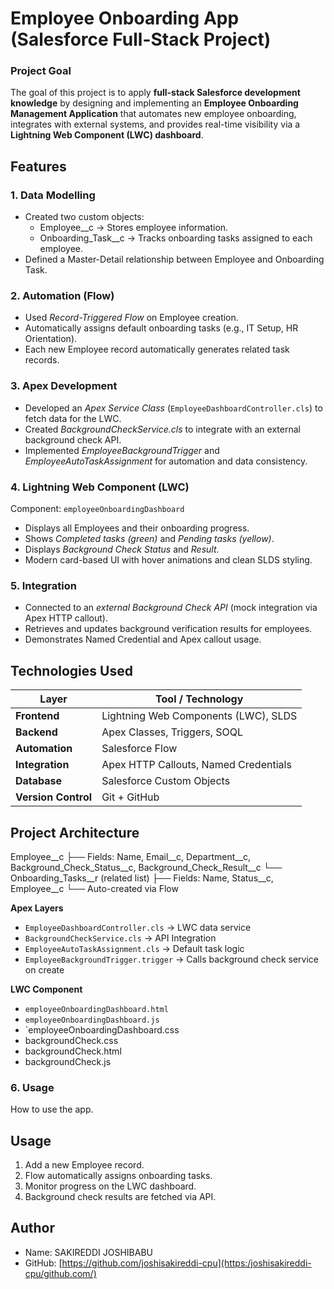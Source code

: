 # Employee Onboarding App (Salesforce Full-Stack Project)

### Project Goal
The goal of this project is to apply **full-stack Salesforce development knowledge** by designing and implementing an **Employee Onboarding Management Application** that automates new employee onboarding, integrates with external systems, and provides real-time visibility via a **Lightning Web Component (LWC) dashboard**.

## Features

### 1. Data Modelling
- Created two custom objects:
  - Employee__c → Stores employee information.
  - Onboarding_Task__c → Tracks onboarding tasks assigned to each employee.
- Defined a Master-Detail relationship between Employee and Onboarding Task.

### 2. Automation (Flow)
- Used *Record-Triggered Flow* on Employee creation.
- Automatically assigns default onboarding tasks (e.g., IT Setup, HR Orientation).
- Each new Employee record automatically generates related task records.

### 3. Apex Development
- Developed an *Apex Service Class* (`EmployeeDashboardController.cls`) to fetch data for the LWC.
- Created *BackgroundCheckService.cls* to integrate with an external background check API.
- Implemented *EmployeeBackgroundTrigger* and *EmployeeAutoTaskAssignment* for automation and data consistency.

### 4. Lightning Web Component (LWC)
Component: `employeeOnboardingDashboard`

- Displays all Employees and their onboarding progress.
- Shows *Completed tasks (green)* and *Pending tasks (yellow)*.
- Displays *Background Check Status* and *Result*.
- Modern card-based UI with hover animations and clean SLDS styling.

### 5. Integration
- Connected to an *external Background Check API* (mock integration via Apex HTTP callout).
- Retrieves and updates background verification results for employees.
- Demonstrates Named Credential and Apex callout usage.

## Technologies Used

| Layer | Tool / Technology |
|-------|-------------------|
| **Frontend** | Lightning Web Components (LWC), SLDS |
| **Backend** | Apex Classes, Triggers, SOQL |
| **Automation** | Salesforce Flow |
| **Integration** | Apex HTTP Callouts, Named Credentials |
| **Database** | Salesforce Custom Objects |
| **Version Control** | Git + GitHub |

## Project Architecture
Employee__c
├── Fields: Name, Email__c, Department__c, Background_Check_Status__c, Background_Check_Result__c
└── Onboarding_Tasks__r (related list)
├── Fields: Name, Status__c, Employee__c
└── Auto-created via Flow

**Apex Layers**
- `EmployeeDashboardController.cls` → LWC data service
- `BackgroundCheckService.cls` → API Integration
- `EmployeeAutoTaskAssignment.cls` → Default task logic
- `EmployeeBackgroundTrigger.trigger` → Calls background check service on create

**LWC Component**
- `employeeOnboardingDashboard.html`
- `employeeOnboardingDashboard.js`
- `employeeOnboardingDashboard.css
- backgroundCheck.css
- backgroundCheck.html
- backgroundCheck.js


### 6. Usage
How to use the app.  
## Usage
1. Add a new Employee record.
2. Flow automatically assigns onboarding tasks.
3. Monitor progress on the LWC dashboard.
4. Background check results are fetched via API.

## Author
- Name: SAKIREDDI JOSHIBABU
- GitHub: [https://github.com/joshisakireddi-cpu](https:/joshisakireddi-cpu/github.com/)
